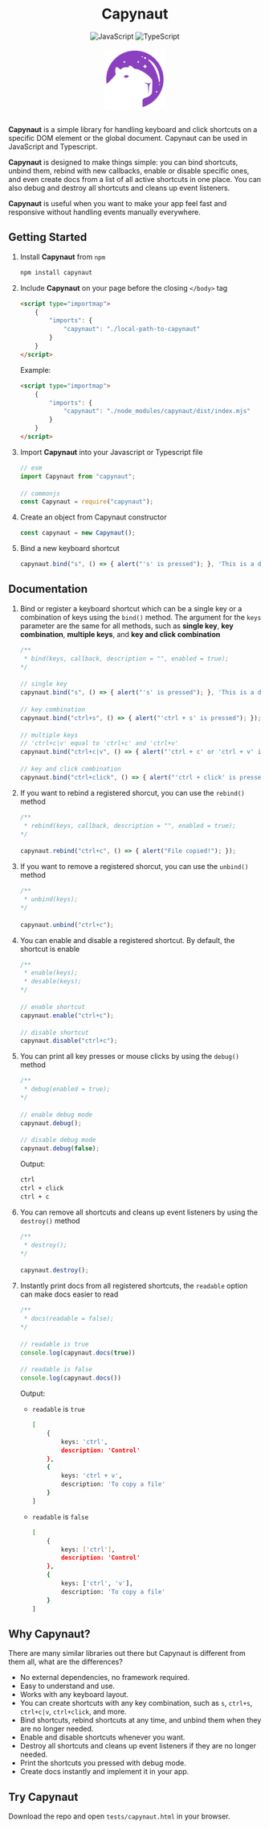 <h1 align="center">Capynaut</h1>

<div align="center">
    <img src="https://img.shields.io/badge/javascript-%23323330.svg?style=for-the-badge&logo=javascript&logoColor=%23F7DF1E" alt="JavaScript"></img>
    <img src="https://img.shields.io/badge/typescript-%23007ACC.svg?style=for-the-badge&logo=typescript&logoColor=white" alt="TypeScript"></img>
</div>

<br>

<div align="center">
    <img align="center" src="https://github.com/naufalhanif25/capynaut/blob/main/capynaut.png" alt="Capynaut" width="120"></img>
</div>

<br>

**Capynaut** is a simple library for handling keyboard and click shortcuts on a specific DOM element or the global document. Capynaut can be used in JavaScript and Typescript.

**Capynaut** is designed to make things simple: you can bind shortcuts, unbind them, rebind with new callbacks, enable or disable specific ones, and even create docs from a list of all active shortcuts in one place. You can also debug and destroy all shortcuts and cleans up event listeners.

**Capynaut** is useful when you want to make your app feel fast and responsive without handling events manually everywhere.

## Getting Started

1. Install **Capynaut** from `npm`
    ```bash
    npm install capynaut
    ```

2. Include **Capynaut** on your page before the closing `</body>` tag
    ```html
    <script type="importmap">
        {
            "imports": {
                "capynaut": "./local-path-to-capynaut"
            }
        }
    </script>
    ```
    Example:
    ```html
    <script type="importmap">
        {
            "imports": {
                "capynaut": "./node_modules/capynaut/dist/index.mjs"
            }
        }
    </script>
    ```

3. Import **Capynaut** into your Javascript or Typescript file
    ```javascript
    // esm
    import Capynaut from "capynaut";

    // commonjs
    const Capynaut = require("capynaut");
    ```

4. Create an object from Capynaut constructor
    ```javascript
    const capynaut = new Capynaut();
    ```

5. Bind a new keyboard shortcut
    ```javascript
    capynaut.bind("s", () => { alert("'s' is pressed"); }, 'This is a description');
    ```

## Documentation

1. Bind or register a keyboard shortcut which can be a single key or a combination of keys using the `bind()` method. The argument for the `keys` parameter are the same for all methods, such as **single key**, **key combination**, **multiple keys**, and **key and click combination**
    ```javascript
    /**
     * bind(keys, callback, description = "", enabled = true);
    */

    // single key
    capynaut.bind("s", () => { alert("'s' is pressed"); }, 'This is a description');

    // key combination
    capynaut.bind("ctrl+s", () => { alert("'ctrl + s' is pressed"); });

    // multiple keys
    // 'ctrl+c|v' equal to 'ctrl+c' and 'ctrl+v'
    capynaut.bind("ctrl+c|v", () => { alert("'ctrl + c' or 'ctrl + v' is pressed"); });

    // key and click combination
    capynaut.bind("ctrl+click", () => { alert("'ctrl + click' is pressed"); });
    ```

2. If you want to rebind a registered shorcut, you can use the `rebind()` method
    ```javascript
    /**
     * rebind(keys, callback, description = "", enabled = true);
    */

    capynaut.rebind("ctrl+c", () => { alert("File copied!"); });
    ```

3. If you want to remove a registered shorcut, you can use the `unbind()` method
    ```javascript
    /**
     * unbind(keys);
    */

    capynaut.unbind("ctrl+c");
    ```

4. You can enable and disable a registered shortcut. By default, the shortcut is enable
    ```javascript
    /**
     * enable(keys);
     * desable(keys);
    */
    
    // enable shortcut
    capynaut.enable("ctrl+c");

    // disable shortcut
    capynaut.disable("ctrl+c");
    ```

5. You can print all key presses or mouse clicks by using the `debug()` method
    ```javascript
    /**
     * debug(enabled = true);
    */
    
    // enable debug mode
    capynaut.debug();

    // disable debug mode
    capynaut.debug(false);
    ```
    Output:
    ```bash
    ctrl
    ctrl + click
    ctrl + c
    ```

6. You can remove all shortcuts and cleans up event listeners by using the `destroy()` method
    ```javascript
    /**
     * destroy();
    */

    capynaut.destroy();
    ```

7. Instantly print docs from all registered shortcuts, the `readable` option can make docs easier to read
    ```javascript
    /**
     * docs(readable = false);
    */
    
    // readable is true
    console.log(capynaut.docs(true))

    // readable is false
    console.log(capynaut.docs())
    ```
    Output:
    - `readable` is `true`
        ```bash
        [
            {
                keys: 'ctrl',
                description: 'Control'
            },
            {
                keys: 'ctrl + v',
                description: 'To copy a file'
            }
        ]
        ```
    - `readable` is `false`
        ```bash
        [
            {
                keys: ['ctrl'],
                description: 'Control'
            },
            {
                keys: ['ctrl', 'v'],
                description: 'To copy a file'
            }
        ]
        ```

## Why Capynaut?
There are many similar libraries out there but Capynaut is different from them all, what are the differences?
- No external dependencies, no framework required.
- Easy to understand and use.
- Works with any keyboard layout.
- You can create shortcuts with any key combination, such as `s`, `ctrl+s`, `ctrl+c|v`, `ctrl+click`, and more.
- Bind shortcuts, rebind shortcuts at any time, and unbind them when they are no longer needed.
- Enable and disable shortcuts whenever you want.
- Destroy all shortcuts and cleans up event listeners if they are no longer needed.
- Print the shortcuts you pressed with debug mode.
- Create docs instantly and implement it in your app.

## Try Capynaut
Download the repo and open `tests/capynaut.html` in your browser.